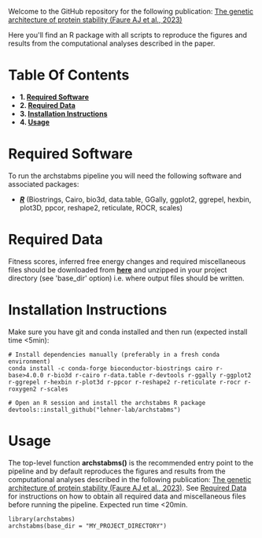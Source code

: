 Welcome to the GitHub repository for the following publication: [The genetic architecture of protein stability (Faure AJ et al., 2023)](https://www.biorxiv.org/content/10.1101/2023.10.27.564339)

Here you'll find an R package with all scripts to reproduce the figures and results from the computational analyses described in the paper.

# Table Of Contents

* **1. [Required Software](#required-software)**
* **2. [Required Data](#required-data)**
* **3. [Installation Instructions](#installation-instructions)**
* **4. [Usage](#usage)**

# Required Software

To run the archstabms pipeline you will need the following software and associated packages:

* **[_R_](https://www.r-project.org/)** (Biostrings, Cairo, bio3d, data.table, GGally, ggplot2, ggrepel, hexbin, plot3D, ppcor, reshape2, reticulate, ROCR, scales)

# Required Data

Fitness scores, inferred free energy changes and required miscellaneous files should be downloaded from **[here]()** and unzipped in your project directory (see 'base_dir' option) i.e. where output files should be written.

# Installation Instructions

Make sure you have git and conda installed and then run (expected install time <5min):

```
# Install dependencies manually (preferably in a fresh conda environment)
conda install -c conda-forge bioconductor-biostrings cairo r-base>4.0.0 r-bio3d r-cairo r-data.table r-devtools r-ggally r-ggplot2 r-ggrepel r-hexbin r-plot3d r-ppcor r-reshape2 r-reticulate r-rocr r-roxygen2 r-scales

# Open an R session and install the archstabms R package
devtools::install_github("lehner-lab/archstabms")
```

# Usage

The top-level function **archstabms()** is the recommended entry point to the pipeline and by default reproduces the figures and results from the computational analyses described in the following publication: [The genetic architecture of protein stability (Faure AJ et al., 2023)](https://www.biorxiv.org/content/10.1101/2023.10.27.564339). See [Required Data](#required-data) for instructions on how to obtain all required data and miscellaneous files before running the pipeline. Expected run time <20min.

```
library(archstabms)
archstabms(base_dir = "MY_PROJECT_DIRECTORY")
```
